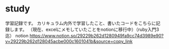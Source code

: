 # study

学習記録です。
カリキュラム内外で学習したこと、書いたコードをこちらに記録します。
（現在、excelにメモしていたことをnotionに移行中）（ruby入門3迄）
notion
https://www.notion.so/29229b262d1280949fa9cc74d3989e90?v=29229b262d128045acbe000c1601041b&source=copy_link

